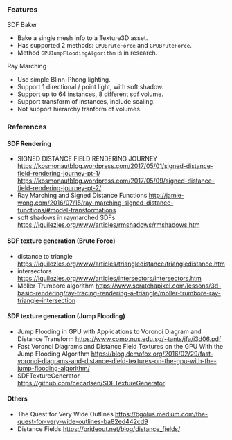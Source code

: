 ### Features
SDF Baker
* Bake a single mesh info to a Texture3D asset.
* Has supported 2 methods: `CPUBruteForce` and `GPUBruteForce`.
* Method `GPUJumpFloodingAlgorithm` is in research.

Ray Marching
* Use simple Blinn-Phong lighting.
* Support 1 directional / point light, with soft shadow.
* Support up to 64 instances, 8 different sdf volume.
* Support transform of instances, include scaling.
* Not support hierarchy tranform of volumes.

### References 
#### SDF Rendering
* SIGNED DISTANCE FIELD RENDERING JOURNEY
https://kosmonautblog.wordpress.com/2017/05/01/signed-distance-field-rendering-journey-pt-1/
https://kosmonautblog.wordpress.com/2017/05/09/signed-distance-field-rendering-journey-pt-2/
* Ray Marching and Signed Distance Functions
http://jamie-wong.com/2016/07/15/ray-marching-signed-distance-functions/#model-transformations
* soft shadows in raymarched SDFs
https://iquilezles.org/www/articles/rmshadows/rmshadows.htm

#### SDF texture generation (Brute Force)
* distance to triangle
https://iquilezles.org/www/articles/triangledistance/triangledistance.htm
* intersectors
https://iquilezles.org/www/articles/intersectors/intersectors.htm
* Möller-Trumbore algorithm
https://www.scratchapixel.com/lessons/3d-basic-rendering/ray-tracing-rendering-a-triangle/moller-trumbore-ray-triangle-intersection

#### SDF texture generation (Jump Flooding)
* Jump Flooding in GPU with Applications to Voronoi Diagram and Distance Transform
https://www.comp.nus.edu.sg/~tants/jfa/i3d06.pdf
* Fast Voronoi Diagrams and Distance Field Textures on the GPU With the Jump Flooding Algorithm
https://blog.demofox.org/2016/02/29/fast-voronoi-diagrams-and-distance-dield-textures-on-the-gpu-with-the-jump-flooding-algorithm/
* SDFTextureGenerator
https://github.com/cecarlsen/SDFTextureGenerator

#### Others
* The Quest for Very Wide Outlines
https://bgolus.medium.com/the-quest-for-very-wide-outlines-ba82ed442cd9
* Distance Fields
https://prideout.net/blog/distance_fields/